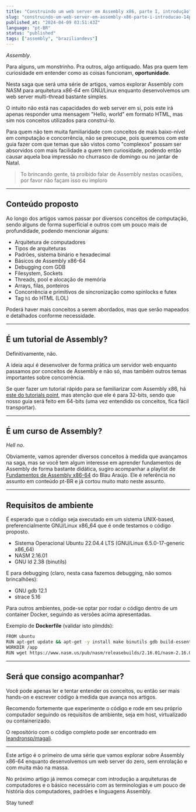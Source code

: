 ```yaml
---
title: "Construindo um web server em Assembly x86, parte I, introdução"
slug: "construindo-um-web-server-em-assembly-x86-parte-i-introducao-14p5"
published_at: "2024-04-09 03:51:43Z"
language: "pt-BR"
status: "published"
tags: ["assembly", "braziliandevs"]
---
```


_Assembly_. 

Para alguns, um monstrinho. Pra outros, algo antiquado. Mas pra quem tem curiosidade em entender como as coisas funcionam, **oportunidade**.

Nesta saga que será uma série de artigos, vamos explorar Assembly com NASM para arquitetura *x86-64* em GNU/Linux enquanto desenvolvemos um web server multi-thread bastante simples.

O intuito não está nas capacidades do web server em si, pois este irá apenas responder uma mensagem "Hello, world" em formato HTML, mas sim nos conceitos utilizados para construi-lo.

Para quem não tem muita familiaridade com conceitos de mais baixo-nível em computação e concorrência, não se preocupe, pois queremos com este guia fazer com que temas que são vistos como "complexos" possam ser absorvidos com mais facilidade a quem tem curiosidade, podendo então causar aquela boa impressão no churrasco de domingo ou no jantar de Natal.

> To brincando gente, tá proibido falar de Assembly nestas ocasiões, por favor não façam isso eu imploro

---

## Conteúdo proposto
Ao longo dos artigos vamos passar por diversos conceitos de computação, sendo alguns de forma superficial e outros com um pouco mais de profundidade, podendo mencionar alguns:

* Arquitetura de computadores
* Tipos de arquiteturas
* Padrões, sistema binário e hexadecimal
* Básicos de Assembly x86-64
* Debugging com GDB
* Filesystem, Sockets
* Threads, pool e alocação de memória
* Arrays, filas, ponteiros
* Concorrência e primitivos de sincronização como spinlocks e futex
* Tag `h1` do HTML (LOL)

Poderá haver mais conceitos a serem abordados, mas que serão mapeados e detalhados conforme necessidade.

---

## É um tutorial de Assembly?
Definitivamente, não. 

A ideia aqui é desenvolver de forma prática um servidor web enquanto passamos por conceitos de Assembly e não só, mas também outros temas importantes sobre concorrência.

Se quer fazer um tutorial rápido para se familiarizar com Assembly x86, há [este do tutorials point](https://www.tutorialspoint.com/assembly_programming/index.htm), mas atenção que ele é para 32-bits, sendo que nosso guia será feito em 64-bits (uma vez entendido os conceitos, fica fácil transportar).

---

## É um curso de Assembly?
_Hell no_.

Obviamente, vamos aprender diversos conceitos à medida que avançamos na saga, mas se você tem algum interesse em aprender fundamentos de Assembly de forma bastante didática, sugiro acompanhar a playlist de [Fundamentos de Assembly x86-64](https://www.youtube.com/live/Ej6U-qk0bdE?feature=shared) do Blau Araújo. Ele é referência no assunto em conteúdo pt-BR e já cortou muito mato neste assunto.

---

## Requisitos de ambiente
É esperado que o código seja executado em um sistema UNIX-based, preferencialmente GNU/Linux x86_64 que é onde testamos o código proposto. 

* Sistema Operacional Ubuntu 22.04.4 LTS (GNU/Linux 6.5.0-17-generic x86_64)
* NASM 2.16.01
* GNU ld 2.38 (binutils)

E para debugging (claro, nesta casa fazemos debugging, não somos brincalhões):
* GNU gdb 12.1
* strace 5.16

Para outros ambientes, pode-se optar por rodar o código dentro de um container Docker, seguindo as versões acima apresentadas. 

Exemplo de **Dockerfile** (validar isto plmdds):

```bash
FROM ubuntu
RUN apt-get update && apt-get -y install make binutils gdb build-essential wget strace
WORKDIR /app
RUN wget https://www.nasm.us/pub/nasm/releasebuilds/2.16.01/nasm-2.16.01.tar.gz -O nasm.tar.gz && tar -xzvf nasm.tar.gz && cd nasm-2.16.01 && ./configure && make && make install
```

---

## Será que consigo acompanhar?
Você pode apenas ler e tentar entender os conceitos, ou então ser mais hands-on e escrever código à medida que avança nos artigos. 

Recomendo fortemente que experimente o código e rode em seu próprio computador seguindo os requisitos de ambiente, seja em host, virtualizado ou containerizado.

O repositório com o código completo pode ser encontrado em [leandronsp/magali](https://github.com/leandronsp/magali).

---

Este artigo é o primeiro de uma série que vamos explorar sobre Assembly x86-64 enquanto desenvolvemos um web server do zero, sem enrolação e com muita mão na massa.

No próximo artigo já iremos começar com introdução a arquiteturas de computadores e o básico necessário com as terminologias e um pouco de história dos computadores, padrões e linguagens Assembly.

Stay tuned!
